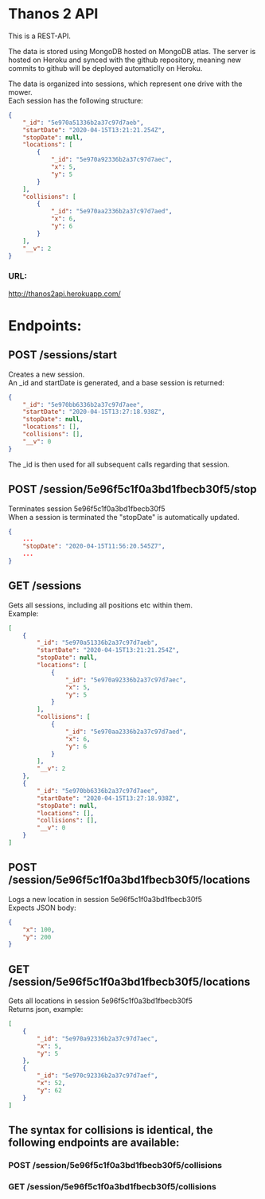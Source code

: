 # Thanos 2 API

This is a REST-API.

The data is stored using MongoDB hosted on MongoDB atlas.
The server is hosted on Heroku and synced with the github repository, meaning new commits to github will be deployed automaticlly on Heroku.

The data is organized into sessions, which represent one drive with the mower.  
Each session has the following structure:

```json
{
    "_id": "5e970a51336b2a37c97d7aeb",
    "startDate": "2020-04-15T13:21:21.254Z",
    "stopDate": null,
    "locations": [
        {
            "_id": "5e970a92336b2a37c97d7aec",
            "x": 5,
            "y": 5
        }
    ],
    "collisions": [
        {
            "_id": "5e970aa2336b2a37c97d7aed",
            "x": 6,
            "y": 6
        }
    ],
    "__v": 2
}
```

### URL:  
http://thanos2api.herokuapp.com/

# Endpoints:

## POST /sessions/start
Creates a new session.  
An _id and startDate is generated, and a base session is returned:

```json
{
    "_id": "5e970bb6336b2a37c97d7aee",
    "startDate": "2020-04-15T13:27:18.938Z",
    "stopDate": null, 
    "locations": [],
    "collisions": [],
    "__v": 0
}
```

The _id is then used for all subsequent calls regarding that session.  

## POST /session/5e96f5c1f0a3bd1fbecb30f5/stop
Terminates session 5e96f5c1f0a3bd1fbecb30f5  
When a session is terminated the "stopDate" is automatically updated. 

```json
{
    ...
    "stopDate": "2020-04-15T11:56:20.545Z7",
    ...
}
```

## GET /sessions
Gets all sessions, including all positions etc within them.  
Example:
```json
[
    {
        "_id": "5e970a51336b2a37c97d7aeb",
        "startDate": "2020-04-15T13:21:21.254Z",
        "stopDate": null,
        "locations": [
            {
                "_id": "5e970a92336b2a37c97d7aec",
                "x": 5,
                "y": 5
            }
        ],
        "collisions": [
            {
                "_id": "5e970aa2336b2a37c97d7aed",
                "x": 6,
                "y": 6
            }
        ],
        "__v": 2
    },
    {
        "_id": "5e970bb6336b2a37c97d7aee",
        "startDate": "2020-04-15T13:27:18.938Z",
        "stopDate": null,
        "locations": [],
        "collisions": [],
        "__v": 0
    }
]
```

## POST /session/5e96f5c1f0a3bd1fbecb30f5/locations
Logs a new location in session 5e96f5c1f0a3bd1fbecb30f5    
Expects JSON body:

```json
{
    "x": 100,
    "y": 200
}
```

## GET /session/5e96f5c1f0a3bd1fbecb30f5/locations
Gets all locations in session 5e96f5c1f0a3bd1fbecb30f5   
Returns json, example:

```json
[
    {
        "_id": "5e970a92336b2a37c97d7aec",
        "x": 5,
        "y": 5
    },
    {
        "_id": "5e970c92336b2a37c97d7aef",
        "x": 52,
        "y": 62
    }
]
```


## The syntax for collisions is identical, the following endpoints are available:

### POST /session/5e96f5c1f0a3bd1fbecb30f5/collisions

### GET /session/5e96f5c1f0a3bd1fbecb30f5/collisions

